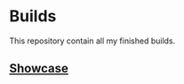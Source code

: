 # Builds
This repository contain all my finished builds.

## [Showcase](https://github.com/Zero5G/Builds/blob/main/Showcase.md)
